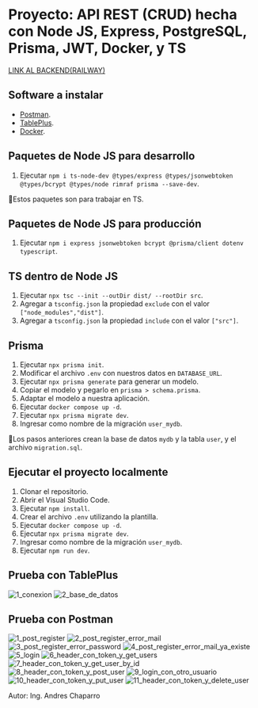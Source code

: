 # Proyecto: API REST (CRUD) hecha con Node JS, Express, PostgreSQL, Prisma, JWT, Docker, y TS

[LINK AL BACKEND(RAILWAY)](https://proyecto-api-rest-jwt-sql-ts-production.up.railway.app/)

## Software a instalar

- [Postman](https://www.postman.com/downloads/).
- [TablePlus](https://tableplus.com/download).
- [Docker](https://www.docker.com/get-started/).

## Paquetes de Node JS para desarrollo

1. Ejecutar `npm i ts-node-dev @types/express @types/jsonwebtoken @types/bcrypt @types/node rimraf prisma --save-dev`.

📝Estos paquetes son para trabajar en TS.

## Paquetes de Node JS para producción

1. Ejecutar `npm i express jsonwebtoken bcrypt @prisma/client dotenv typescript`.

## TS dentro de Node JS

1. Ejecutar `npx tsc --init --outDir dist/ --rootDir src`.
2. Agregar a `tsconfig.json` la propiedad `exclude` con el valor `["node_modules","dist"]`.
3. Agregar a `tsconfig.json` la propiedad `include` con el valor `["src"]`.

## Prisma

1. Ejecutar `npx prisma init`.
2. Modificar el archivo `.env` con nuestros datos en `DATABASE_URL`.
3. Ejecutar `npx prisma generate` para generar un modelo.
4. Copiar el modelo y pegarlo en `prisma > schema.prisma`.
5. Adaptar el modelo a nuestra aplicación.
6. Ejecutar `docker compose up -d`.
7. Ejecutar `npx prisma migrate dev`.
8. Ingresar como nombre de la migración `user_mydb`.

📝Los pasos anteriores crean la base de datos `mydb` y la tabla `user`, y el archivo `migration.sql`.

## Ejecutar el proyecto localmente

1. Clonar el repositorio.
2. Abrir el Visual Studio Code.
3. Ejecutar `npm install`.
4. Crear el archivo `.env` utilizando la plantilla.
5. Ejecutar `docker compose up -d`.
6. Ejecutar `npx prisma migrate dev`.
7. Ingresar como nombre de la migración `user_mydb`.
8. Ejecutar `npm run dev`.

## Prueba con TablePlus

![1_conexion](./tableplus/1_conexion.png)
![2_base_de_datos](./tableplus/2_base_de_datos.png)

## Prueba con Postman

![1_post_register](./postman/1_post_register.png)
![2_post_register_error_mail](./postman/2_post_register_error_mail.png)
![3_post_register_error_password](./postman/3_post_register_error_password.png)
![4_post_register_error_mail_ya_existe](./postman/4_post_register_error_mail_ya_existe.png)
![5_login](./postman/5_login.png)
![6_header_con_token_y_get_users](./postman/6_header_con_token_y_get_users.png)
![7_header_con_token_y_get_user_by_id](./postman/7_header_con_token_y_get_user_by_id.png)
![8_header_con_token_y_post_user](./postman/8_header_con_token_y_post_user.png)
![9_login_con_otro_usuario](./postman/9_login_con_otro_usuario.png)
![10_header_con_token_y_put_user](./postman/10_header_con_token_y_put_user.png)
![11_header_con_token_y_delete_user](./postman/11_header_con_token_y_delete_user.png)

Autor: Ing. Andres Chaparro
